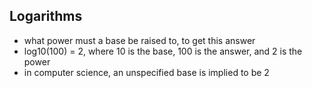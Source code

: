 ## Logarithms

- what power must a base be raised to, to get this answer
- log10(100) = 2, where 10 is the base, 100 is the answer, and 2 is the power
- in computer science, an unspecified base is implied to be 2